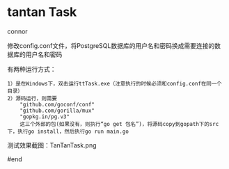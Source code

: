 # tantan Task
connor

修改config.conf文件，将PostgreSQL数据库的用户名和密码换成需要连接的数据库的用户名和密码

有两种运行方式：

	1）是在Windows下，双击运行ttTask.exe（注意执行的时候必须和config.conf在同一个目录）
	2）源码运行，则需要	
		"github.com/goconf/conf"
		"github.com/gorilla/mux"
		"gopkg.in/pg.v3"
		这三个外部的包(如果没有，则执行“go get 包名”)，将源码copy到gopath下的src下，执行go install，然后执行go run main.go


测试效果截图：TanTanTask.png


#end